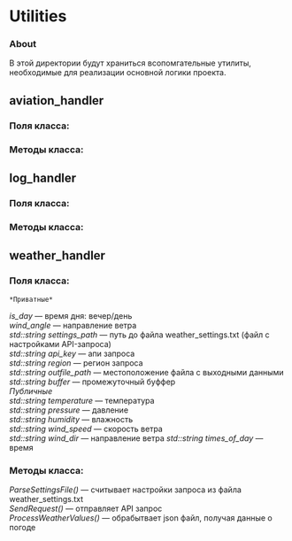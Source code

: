# Utilities

### About
В этой директории будут храниться всопомгательные утилиты, необходимые для реализации основной логики проекта.

## aviation_handler
### Поля класса:

### Методы класса:

## log_handler
### Поля класса:

### Методы класса:

## weather_handler
### Поля класса:
    *Приватные*  
*is_day* — время дня: вечер/день\
*wind_angle* — направление ветра\
*std::string settings_path* — путь до файла weather_settings.txt (файл с настройками API-запроса)\
*std::string api_key* — апи запроса\
*std::string region* — регион запроса\
*std::string outfile_path* — местоположение файла с выходными данными\
*std::string buffer* — промежуточный буффер\
      *Публичные*  
*std::string temperature* — температура\
*std::string pressure* — давление\
*std::string humidity* — влажность  
*std::string wind_speed* — скорость ветра\
*std::string wind_dir* — направление ветра
*std::string times_of_day* — время
### Методы класса:
*ParseSettingsFile()* — считывает настройки запроса из файла weather_settings.txt\
*SendRequest()* — отправляет API запрос\
*ProcessWeatherValues()* — обрабытвает json файл, получая данные о погоде

